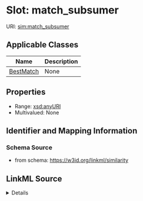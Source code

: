 # Slot: match_subsumer

URI: [sim:match_subsumer](https://w3id.org/linkml/similarity/match_subsumer)



<!-- no inheritance hierarchy -->




## Applicable Classes

| Name | Description |
| --- | --- |
[BestMatch](BestMatch.md) | None






## Properties

* Range: [xsd:anyURI](http://www.w3.org/2001/XMLSchema#anyURI)
* Multivalued: None







## Identifier and Mapping Information







### Schema Source


* from schema: https://w3id.org/linkml/similarity




## LinkML Source

<details>
```yaml
name: match_subsumer
from_schema: https://w3id.org/linkml/similarity
rank: 1000
alias: match_subsumer
owner: BestMatch
domain_of:
- BestMatch
range: uriorcurie

```
</details>